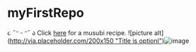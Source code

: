 # myFirstRepo
૮ ˶ᵔ ᵕ ᵔ˶ ა 
Click [here](https://www.youtube.com/watch?v=EuqQfguh7R4&t=161s) for a musubi recipe. 
![picture alt]([http://via.placeholder.com/200x150 "Title is optionl"](https://www.pinterest.fr/pin/697917273509254765/))![image](https://user-images.githubusercontent.com/77726756/188640897-05aecabf-8a47-4242-8408-ee2494b942fd.png)
